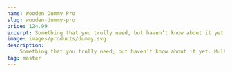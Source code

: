 ```yaml
---
name: Wooden Dummy Pro
slug: wooden-dummy-pro
price: 124.99
excerpt: Something that you trully need, but haven’t know about it yet
image: images/products/dummy.svg
description:
    Something that you trully need, but haven’t know about it yet. Multiple winner of Community Awarads.
tag: master
---
```

